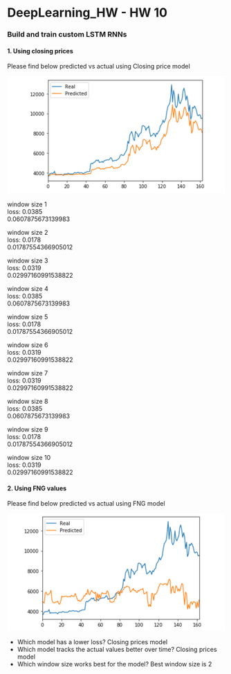 # DeepLearning_HW - HW 10 

### Build and train custom LSTM RNNs
#### 1. Using closing prices 

Please find below predicted vs actual using Closing price model 

![table](https://github.com/andreaovelar/DeepLearning_HW/blob/master/CLOSE.PNG "CLOSE")

window size 1  
loss: 0.0385  
0.0607875673139983 

window size 2  
loss: 0.0178  
0.01787554366905012  

window size 3  
loss: 0.0319  
0.02997160991538822  

window size 4  
loss: 0.0385  
0.0607875673139983 

window size 5  
loss: 0.0178  
0.01787554366905012  

window size 6  
loss: 0.0319  
0.02997160991538822  

window size 7  
loss: 0.0319  
0.02997160991538822  

window size 8  
loss: 0.0385  
0.0607875673139983 

window size 9  
loss: 0.0178  
0.01787554366905012  

window size 10  
loss: 0.0319  
0.02997160991538822  


#### 2. Using FNG values

Please find below predicted vs actual using FNG model 

![table](https://github.com/andreaovelar/DeepLearning_HW/blob/master/FNG.PNG "FNG")

* Which model has a lower loss? Closing prices model
* Which model tracks the actual values better over time? Closing prices model
* Which window size works best for the model? Best window size is 2 


